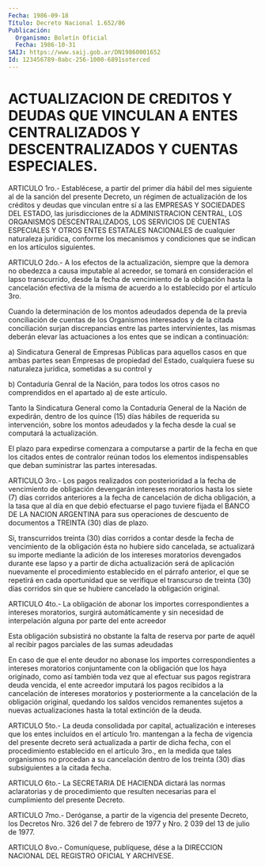 ```yaml
---
Fecha: 1986-09-18
Título: Decreto Nacional 1.652/86
Publicación:
  Organismo: Boletín Oficial
  Fecha: 1986-10-31
SAIJ: https://www.saij.gob.ar/DN19860001652
Id: 123456789-0abc-256-1000-6891soterced
---
```

# ACTUALIZACION DE CREDITOS Y DEUDAS QUE VINCULAN A ENTES CENTRALIZADOS Y DESCENTRALIZADOS Y CUENTAS ESPECIALES.

<a id="1"></a>
ARTICULO  1ro.- Establécese, a partir del primer día hábil del mes siguiente al  de la sanción del presente Decreto, un régimen de actualización de los  créditos y deudas que vinculan entre sí a las EMPRESAS  Y  SOCIEDADES  DEL   ESTADO,  las  jurisdicciones  de  la ADMINISTRACION  CENTRAL,  LOS  ORGANISMOS    DESCENTRALIZADOS,  LOS SERVICIOS DE CUENTAS ESPECIALES Y OTROS ENTES  ESTATALES NACIONALES de  cualquier  naturaleza  jurídica,  conforme  los  mecanismos   y condiciones   que  se  indican  en  los  artículos  siguientes.

<a id="2"></a>
ARTICULO  2do.- A los efectos de la actualización, siempre que la demora no obedezca  a  causa imputable al acreedor, se tomará en consideración el lapso transcurrido,  desde la fecha de vencimiento de  la  obligación hasta la cancelación efectiva  de  la  misma  de acuerdo a lo establecido por el artículo 3ro.

Cuando la  determinación  de  los  montos  adeudados dependa de la previa conciliación de cuentas de los Organismos  interesados  y de la  citada  conciliación  surjan  discrepancias  entre  las  partes intervinientes,  las  mismas  deberán  elevar las actuaciones a los entes que se indican a continuación:

a) Sindicatura General de Empresas Públicas  para  aquellos  casos en  que  ambas  partes  sean  Empresas  de  propiedad  del  Estado, cualquiera  fuese  su  naturaleza  jurídica, sometidas a su control y

b) Contaduría Genral de la Nación,  para  todos los otros casos no comprendidos en el apartado a) de este artículo.

Tanto  la  Sindicatura General como la Contaduría  General  de  la Nación de expedirán,  dentro  de  los  quince  (15) días hábiles de requerida su intervención, sobre los montos adeudados  y  la  fecha desde la cual se computará la actualización.

El  plazo  para  expedirse  comenzara  a computarse a partir de la fecha  en  que  los  citados entes de contralor  reúnan  todos  los elementos  indispensables    que    deban  suministrar  las  partes interesadas.

<a id="3"></a>
ARTICULO  3ro.-  Los  pagos  realizados con posterioridad a la fecha de vencimiento de obligación  devengarán intereses moratorios hasta  los  siete  (7)  días  corridos anteriores  a  la  fecha  de cancelación de dicha obligación,  a la tasa que al día en que debió efectuarse el pago tuviere fijada el  BANCO  DE LA NACION ARGENTINA para  sus  operaciones de descuento de documentos  a  TREINTA  (30) días de plazo.

Si, transcurridos  treinta  (30)  días  corridos a contar desde la fecha  de  vencimiento  de  la  obligación  ésta  no  hubiere  sido cancelada, se actualizará su importe mediante  la  adición  de  los intereses  moratorios  devengados  durante  ese lapso y a partir de dicha actualización será de aplicación nuevamente  el procedimiento establecido  en  el  párrafo anterior, el que se repetirá  en  cada oportunidad que se verifique  el  transcurso  de  treinta (30) días corridos  sin que se hubiere cancelado la obligación  original.

<a id="4"></a>
ARTICULO 4to.- La obligación de abonar los importes correspondientes  a intereses moratorios, surgirá automáticamente y sin necesidad de interpelación  alguna  por parte del ente acreedor

Esta obligación subsistirá no obstante la  falta  de  reserva  por parte  de  aquél  al recibir pagos parciales de las sumas adeudadas

En caso de que el ente deudor no abonase los importes correspondientes  a   intereses  moratorios  conjuntamente  con  la obligación que los haya  originado,  como  así también toda vez que al efectuar sus pagos registrara deuda vencida,  el  ente  acreedor imputará   los  pagos  recibidos  a  la  cancelación  de  intereses moratorios  y  posteriormente  a  la  cancelación  de la obligación original, quedando los saldos vencidos remanentes sujetos  a nuevas actualizaciones    hasta   la  total  extinción  de  la  deuda.

<a id="5"></a>
ARTICULO 5to.- La deuda consolidada por capital, actualización e intereses  que  los entes incluídos en el artículo 1ro. mantengan a la fecha de vigencia  del  presente  decreto  será  actualizada a partir  de  dicha  fecha,  con el procedimiento establecido  en  el artículo 3ro., en la medida  que  tales organismos no procedan a su cancelación  dentro de los treinta (30)  días  subsiguientes  a  la citada fecha.

<a id="6"></a>
ARTICULO  6to.-  La  SECRETARIA DE HACIENDA dictará las normas aclaratorias y de procedimiento  que  resulten  necesarias  para el cumplimiento del presente Decreto.

<a id="7"></a>
ARTICULO 7mo.- Deróganse, a partir de la vigencia del presente Decreto,  los  Decretos  Nro. 326 del 7 de febrero de 1977 y Nro. 2 039 del 13 de julio de 1977.

<a id="8"></a>
ARTICULO  8vo.-  Comuníquese,  publíquese, dése a la DIRECCION NACIONAL DEL REGISTRO OFICIAL Y ARCHIVESE.